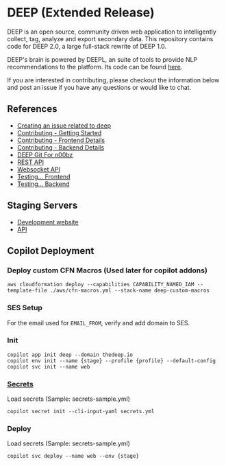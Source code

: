 # DEEP (Extended Release)

DEEP is an open source, community driven web application to intelligently collect, tag, analyze and export secondary data. This repository contains code for DEEP 2.0, a large full-stack rewrite of DEEP 1.0.

DEEP's brain is powered by DEEPL, an suite of tools to provide NLP recommendations to the platform. Its code can be found [here](https://github.com/eoglethorpe/deepl).

If you are interested in contributing, please checkout the information below and post an issue if you have any questions or would like to chat.

## References

- [Creating an issue related to deep](docs/create-issue.md)
- [Contributing - Getting Started](docs/getting-started.md)
- [Contributing - Frontend Details](docs/contributing_frontend.md)
- [Contributing - Backend Details](docs/contributing_backend.md)
- [DEEP Git For n00bz](docs/git.md)
- [REST API](docs/api-rest.md)
- [Websocket API](docs/api-websocket.md)
- [Testing... Frontend](docs/testing_frontend.md)
- [Testing... Backend](docs/testing_backend.md)

## Staging Servers

- [Development website](https://alpha.thedeep.io)
- [API](https://api.alpha.thedeep.io)

## Copilot Deployment

### Deploy custom CFN Macros (Used later for copilot addons)
```
aws cloudformation deploy --capabilities CAPABILITY_NAMED_IAM --template-file ./aws/cfn-macros.yml --stack-name deep-custom-macros
```
### SES Setup

For the email used for `EMAIL_FROM`, verify and add domain to SES.

### Init
```
copilot app init deep --domain thedeep.io
copilot env init --name {stage} --profile {profile} --default-config
copilot svc init --name web
```

### [Secrets](https://aws.github.io/copilot-cli/docs/commands/secret-init/)
Load secrets (Sample: secrets-sample.yml)
```
copilot secret init --cli-input-yaml secrets.yml
```

### Deploy
Load secrets (Sample: secrets-sample.yml)
```
copilot svc deploy --name web --env {stage}
```
